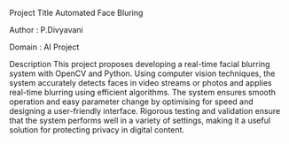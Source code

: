 
Project Title
Automated Face Bluring

Author : P.Divyavani

Domain : AI Project

Description
This project proposes developing a real-time facial blurring system with OpenCV and Python. Using computer vision techniques, the system accurately detects faces in video streams or photos and applies real-time blurring using efficient algorithms. The system ensures smooth operation and easy parameter change by optimising for speed and designing a user-friendly interface. Rigorous testing and validation ensure that the system performs well in a variety of settings, making it a useful solution for protecting privacy in digital content.


